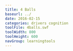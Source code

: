 ```yaml
---
title: 4 Balls
baseurl: ../
date: 2016-02-15
categories: drivers cognition
toolFile: 4balls.swf
toolWidth: 800
toolHeight: 600
navGroup: learningtools
---
```

